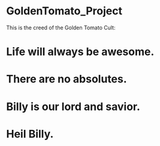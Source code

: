 # GoldenTomato_Project

This is the creed of the Golden Tomato Cult:

# Life will always be awesome.
# There are no absolutes.
# Billy is our lord and savior.
# Heil Billy.